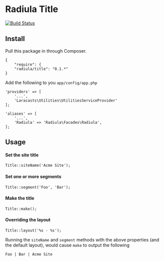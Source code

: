 # Radiula Title

[![Build Status](https://travis-ci.org/Radiula/title.svg?branch=master)](https://travis-ci.org/Radiula/title)

## Install

Pull this package in through Composer.

    {
        "require": {
        "radiula/title": "0.1.*"
    }
    


Add the following to you `app/config/app.php`

    'providers' => [
        '...',
        'Laracasts\Utilities\UtilitiesServiceProvider'
    ];
    
    'aliases' => [
        '...',
        'Radiula' => 'Radiula\Facades\Radiula',
    ];
    

## Usage
#### Set the site title

    Title::siteName('Acme Site');
    
#### Set one or more segments

    Title::segment('Foo', 'Bar');

#### Make the title
    
    Title::make();

#### Overriding the layout
    
    Title::layout('%s - %s');


Running the `siteName` and `segment` methods with the above properties (and the default layout), would cause `make` to output the following
    
    Foo | Bar | Acme Site